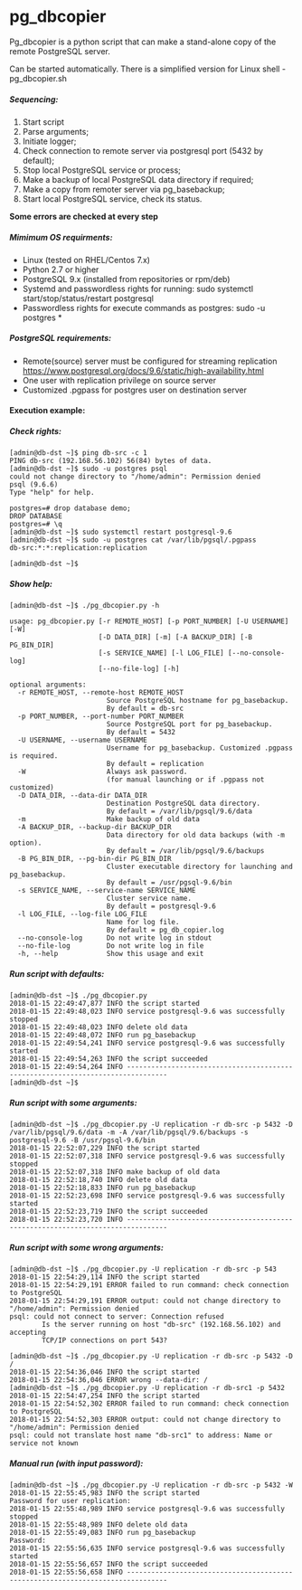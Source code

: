 # pg_dbcopier

Pg_dbcopier is a python script that can make a stand-alone copy of the remote PostgreSQL server.

Can be started automatically. There is a simplified version for Linux shell - pg_dbcopier.sh

##### Sequencing:
1. Start script
2. Parse arguments;
3. Initiate logger;
4. Check connection to remote server via postgresql port (5432 by default);
5. Stop local PostgreSQL service or process;
6. Make a backup of local PostgreSQL data directory if required;
7. Make a copy from remoter server via pg_basebackup;
8. Start local PostgreSQL service, check its status.

**Some errors are checked at every step**


##### Mimimum OS requirments:
  - Linux (tested on RHEL/Centos 7.x)
  - Python 2.7 or higher
  - PostgreSQL 9.x (installed from repositories or rpm/deb)
  - Systemd and passwordless rights for running: sudo systemctl start/stop/status/restart postgresql
  - Passwordless rights for execute commands as postgres: sudo -u postgres *

##### PostgreSQL requirements:
  - Remote(source) server must be configured for streaming replication https://www.postgresql.org/docs/9.6/static/high-availability.html
  - One user with replication privilege on source server
  - Customized .pgpass for postgres user on destination server

#### Execution example:
##### Check rights:
```
[admin@db-dst ~]$ ping db-src -c 1
PING db-src (192.168.56.102) 56(84) bytes of data.
[admin@db-dst ~]$ sudo -u postgres psql
could not change directory to "/home/admin": Permission denied
psql (9.6.6)
Type "help" for help.

postgres=# drop database demo;
DROP DATABASE
postgres=# \q
[admin@db-dst ~]$ sudo systemctl restart postgresql-9.6
[admin@db-dst ~]$ sudo -u postgres cat /var/lib/pgsql/.pgpass
db-src:*:*:replication:replication

[admin@db-dst ~]$
```

##### Show help:
```
[admin@db-dst ~]$ ./pg_dbcopier.py -h

usage: pg_dbcopier.py [-r REMOTE_HOST] [-p PORT_NUMBER] [-U USERNAME] [-W]
                      [-D DATA_DIR] [-m] [-A BACKUP_DIR] [-B PG_BIN_DIR]
                      [-s SERVICE_NAME] [-l LOG_FILE] [--no-console-log]
                      [--no-file-log] [-h]

optional arguments:
  -r REMOTE_HOST, --remote-host REMOTE_HOST
                        Source PostgreSQL hostname for pg_basebackup.
                        By default = db-src
  -p PORT_NUMBER, --port-number PORT_NUMBER
                        Source PostgreSQL port for pg_basebackup.
                        By default = 5432
  -U USERNAME, --username USERNAME
                        Username for pg_basebackup. Customized .pgpass is required.
                        By default = replication
  -W                    Always ask password.
                        (for manual launching or if .pgpass not customized)
  -D DATA_DIR, --data-dir DATA_DIR
                        Destination PostgreSQL data directory.
                        By default = /var/lib/pgsql/9.6/data
  -m                    Make backup of old data
  -A BACKUP_DIR, --backup-dir BACKUP_DIR
                        Data directory for old data backups (with -m option).
                        By default = /var/lib/pgsql/9.6/backups
  -B PG_BIN_DIR, --pg-bin-dir PG_BIN_DIR
                        Cluster executable directory for launching and pg_basebackup.
                        By default = /usr/pgsql-9.6/bin
  -s SERVICE_NAME, --service-name SERVICE_NAME
                        Cluster service name.
                        By default = postgresql-9.6
  -l LOG_FILE, --log-file LOG_FILE
                        Name for log file.
                        By default = pg_db_copier.log
  --no-console-log      Do not write log in stdout
  --no-file-log         Do not write log in file
  -h, --help            Show this usage and exit
```

##### Run script with defaults:

```
[admin@db-dst ~]$ ./pg_dbcopier.py
2018-01-15 22:49:47,877 INFO the script started
2018-01-15 22:49:48,023 INFO service postgresql-9.6 was successfully stopped
2018-01-15 22:49:48,023 INFO delete old data
2018-01-15 22:49:48,072 INFO run pg_basebackup
2018-01-15 22:49:54,241 INFO service postgresql-9.6 was successfully started
2018-01-15 22:49:54,263 INFO the script succeeded
2018-01-15 22:49:54,264 INFO --------------------------------------------------------------------------------
[admin@db-dst ~]$
```


##### Run script with some arguments:

```
[admin@db-dst ~]$ ./pg_dbcopier.py -U replication -r db-src -p 5432 -D /var/lib/pgsql/9.6/data -m -A /var/lib/pgsql/9.6/backups -s postgresql-9.6 -B /usr/pgsql-9.6/bin
2018-01-15 22:52:07,229 INFO the script started
2018-01-15 22:52:07,318 INFO service postgresql-9.6 was successfully stopped
2018-01-15 22:52:07,318 INFO make backup of old data
2018-01-15 22:52:18,740 INFO delete old data
2018-01-15 22:52:18,833 INFO run pg_basebackup
2018-01-15 22:52:23,698 INFO service postgresql-9.6 was successfully started
2018-01-15 22:52:23,719 INFO the script succeeded
2018-01-15 22:52:23,720 INFO --------------------------------------------------------------------------------
```

##### Run script with some wrong arguments:
```
[admin@db-dst ~]$ ./pg_dbcopier.py -U replication -r db-src -p 543
2018-01-15 22:54:29,114 INFO the script started
2018-01-15 22:54:29,191 ERROR failed to run command: check connection to PostgreSQL
2018-01-15 22:54:29,191 ERROR output: could not change directory to "/home/admin": Permission denied
psql: could not connect to server: Connection refused
        Is the server running on host "db-src" (192.168.56.102) and accepting
        TCP/IP connections on port 543?

[admin@db-dst ~]$ ./pg_dbcopier.py -U replication -r db-src -p 5432 -D /
2018-01-15 22:54:36,046 INFO the script started
2018-01-15 22:54:36,046 ERROR wrong --data-dir: /
[admin@db-dst ~]$ ./pg_dbcopier.py -U replication -r db-src1 -p 5432
2018-01-15 22:54:47,254 INFO the script started
2018-01-15 22:54:52,302 ERROR failed to run command: check connection to PostgreSQL
2018-01-15 22:54:52,303 ERROR output: could not change directory to "/home/admin": Permission denied
psql: could not translate host name "db-src1" to address: Name or service not known
```

##### Manual run (with input password):
```
[admin@db-dst ~]$ ./pg_dbcopier.py -U replication -r db-src -p 5432 -W
2018-01-15 22:55:45,983 INFO the script started
Password for user replication:
2018-01-15 22:55:48,989 INFO service postgresql-9.6 was successfully stopped
2018-01-15 22:55:48,989 INFO delete old data
2018-01-15 22:55:49,083 INFO run pg_basebackup
Password:
2018-01-15 22:55:56,635 INFO service postgresql-9.6 was successfully started
2018-01-15 22:55:56,657 INFO the script succeeded
2018-01-15 22:55:56,658 INFO --------------------------------------------------------------------------------
```